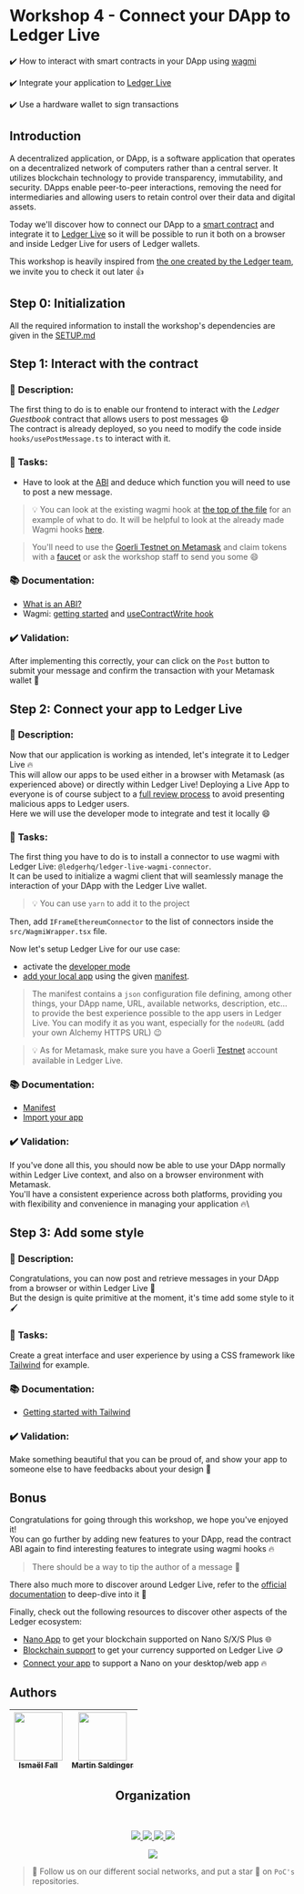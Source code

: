 # Workshop 4 - Connect your DApp to Ledger Live

✔️ How to interact with smart contracts in your DApp using [wagmi](https://wagmi.sh/)

✔️ Integrate your application to [Ledger Live](https://www.ledger.com/ledger-live)

✔️ Use a hardware wallet to sign transactions

## Introduction

A decentralized application, or DApp, is a software application that operates on a decentralized network of computers rather than a central server. It utilizes blockchain technology to provide transparency, immutability, and security. DApps enable peer-to-peer interactions, removing the need for intermediaries and allowing users to retain control over their data and digital assets.

Today we'll discover how to connect our DApp to a [smart contract](https://www.ibm.com/topics/smart-contracts) and integrate it to
 [Ledger Live](https://www.ledger.com/ledger-live) so it will be possible to run it both on a browser and inside Ledger Live for users of Ledger wallets.

This workshop is heavily inspired from [the one created by the Ledger team](https://github.com/LedgerHQ/workshop-connect-dapp-ll/), we invite you to check it out later 👍

## Step 0: Initialization

All the required information to install the workshop's dependencies are given in the [SETUP.md](./SETUP.md)

## Step 1: Interact with the contract

### 📑 **Description**:

The first thing to do is to enable our frontend to interact with the *Ledger Guestbook* contract that allows users to post messages 😄\
The contract is already deployed, so you need to modify the code inside `hooks/usePostMessage.ts` to interact with it.

### 📌 **Tasks**:

- Have to look at the [ABI](./dapp/src/utils/contract.json) and deduce which function you will need to use to post a new message.
> 💡 You can look at the existing wagmi hook at [the top of the file](./dapp/src/hooks/usePostMessage.ts#L7) for an example of what to do.
It will be helpful to look at the already made Wagmi hooks [here](./dapp/src/hooks/usePostMessage.ts).

> You'll need to use the [Goerli Testnet on Metamask](https://www.datawallet.com/crypto/add-goerli-to-metamask) and claim tokens with a [faucet](https://goerli-faucet.pk910.de/) or ask the workshop staff to send you some 😄

### 📚 **Documentation**:
- [What is an ABI?](https://www.quicknode.com/guides/ethereum-development/smart-contracts/what-is-an-abi/)
- Wagmi: [getting started](https://wagmi.sh/react/getting-started) and [useContractWrite hook](https://wagmi.sh/react/hooks/useContractWrite)

### ✔️ **Validation**:

After implementing this correctly, your can click on the `Post` button to submit your message and confirm the transaction with your Metamask wallet 🚀

## Step 2: Connect your app to Ledger Live

### 📑 **Description**:

Now that our application is working as intended, let's integrate it to Ledger Live 🔥\
This will allow our apps to be used either in a browser with Metamask (as experienced above) or directly within Ledger Live!
Deploying a Live App to everyone is of course subject to a [full review process](https://developers.ledger.com/docs/live-app/start-here/#process) to avoid presenting malicious apps to Ledger users.\
Here we will use the developer mode to integrate and test it locally 😄

### 📌 **Tasks**:

The first thing you have to do is to install a connector to use wagmi with Ledger Live: `@ledgerhq/ledger-live-wagmi-connector`.\
It can be used to initialize a wagmi client that will seamlessly manage the interaction of your DApp with the Ledger Live wallet.
> 💡 You can use `yarn` to add it to the project

Then, add `IFrameEthereumConnector` to the list of connectors inside the `src/WagmiWrapper.tsx` file.

Now let's setup Ledger Live for our use case:
- activate the [developer mode](https://developers.ledger.com/docs/live-app/developer-mode/) 
- [add your local app](https://developers.ledger.com/docs/live-app/developer-mode/#add-a-local-app) using the given [manifest](./dapp/manifest.json).
> The manifest contains a `json` configuration file defining, among other things, your DApp name, URL, available networks, description, etc... to provide the best experience possible to the app users in Ledger Live. You can modify it as you want, especially for the `nodeURL` (add your own Alchemy HTTPS URL) 😉

> 💡 As for Metamask, make sure you have a Goerli [Testnet](https://www.ledger.com/academy/glossary/testnet) account available in Ledger Live.

### 📚 **Documentation**:
- [Manifest](https://developers.ledger.com/docs/non-dapp/reference/manifest/)
- [Import your app](https://developers.ledger.com/docs/non-dapp/tutorial/3-import/)

### ✔️ **Validation**:

If you've done all this, you should now be able to use your DApp normally within Ledger Live context, and also on a browser environment with Metamask.\
You'll have a consistent experience across both platforms, providing you with flexibility and convenience in managing your application 🔥\

## Step 3: Add some style

### 📑 **Description**:

Congratulations, you can now post and retrieve messages in your DApp from a browser or within Ledger Live 🥳\
But the design is quite primitive at the moment, it's time add some style to it 🖌️

### 📌 **Tasks**:

Create a great interface and user experience by using a CSS framework like [Tailwind](https://tailwindcss.com/) for example.

### 📚 **Documentation**:

- [Getting started with Tailwind](https://tailwindcss.com/docs/installation)

### ✔️ **Validation**:

Make something beautiful that you can be proud of, and show your app to someone else to have feedbacks about your design 🎨

## Bonus

Congratulations for going through this workshop, we hope you've enjoyed it!\
You can go further by adding new features to your DApp, read the contract ABI again to find interesting features to integrate using wagmi hooks 🔥
> There should be a way to tip the author of a message 💸

There also much more to discover around Ledger Live, refer to the [official documentation](https://developers.ledger.com/docs/live-app/start-here/) to deep-dive into it 🚀

Finally, check out the following resources to discover other aspects of the Ledger ecosystem:
- [Nano App](https://developers.ledger.com/docs/embedded-app/introduction/) to get your blockchain supported on Nano S/X/S Plus 🌐
- [Blockchain support](https://developers.ledger.com/docs/coin/general-process/) to get your currency supported on Ledger Live 🪙
- [Connect your app](https://developers.ledger.com/docs/transport/overview/) to support a Nano on your desktop/web app 🔥

## Authors

| [<img src="https://github.com/Doozers.png?size=85" width=85><br><sub>Ismaël Fall</sub>](https://github.com/Doozers) | [<img src="https://github.com/LeTamanoir.png?size=85" width=85><br><sub>Martin Saldinger</sub>](https://github.com/LeTamanoir) |
| :---: | :---: |
<h2 align=center>
Organization
</h2>
<br/>
<p align='center'>
    <a href="https://www.linkedin.com/company/pocinnovation/mycompany/">
        <img src="https://img.shields.io/badge/LinkedIn-0077B5?style=for-the-badge&logo=linkedin&logoColor=white">
    </a>
    <a href="https://www.instagram.com/pocinnovation/">
        <img src="https://img.shields.io/badge/Instagram-E4405F?style=for-the-badge&logo=instagram&logoColor=white">
    </a>
    <a href="https://twitter.com/PoCInnovation">
        <img src="https://img.shields.io/badge/Twitter-1DA1F2?style=for-the-badge&logo=twitter&logoColor=white">
    </a>
    <a href="https://discord.com/invite/Yqq2ADGDS7">
        <img src="https://img.shields.io/badge/Discord-7289DA?style=for-the-badge&logo=discord&logoColor=white">
    </a>
</p>
<p align=center>
    <a href="https://www.poc-innovation.fr/">
        <img src="https://img.shields.io/badge/WebSite-1a2b6d?style=for-the-badge&logo=GitHub Sponsors&logoColor=white">
    </a>
</p>

> 🚀 Follow us on our different social networks, and put a star 🌟 on `PoC's` repositories.

